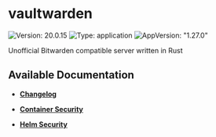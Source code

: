 # vaultwarden

![Version: 20.0.15](https://img.shields.io/badge/Version-20.0.15-informational?style=flat-square) ![Type: application](https://img.shields.io/badge/Type-application-informational?style=flat-square) ![AppVersion: "1.27.0"](https://img.shields.io/badge/AppVersion-"1.27.0"-informational?style=flat-square)

Unofficial Bitwarden compatible server written in Rust

## Available Documentation

- [**Changelog**](CHANGELOG)

- [**Container Security**](container-security)

- [**Helm Security**](helm-security)

